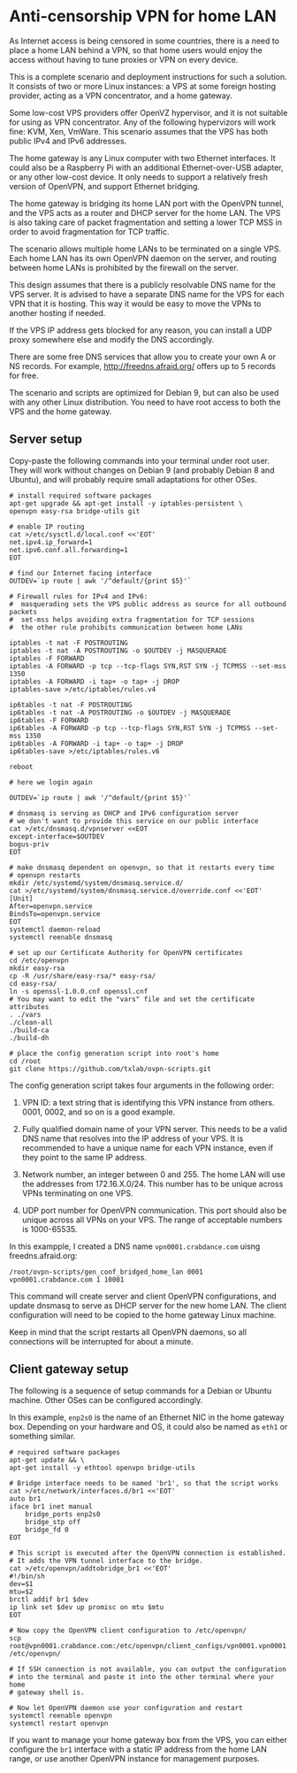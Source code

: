 # Anti-censorship VPN for home LAN

As Internet access is being censored in some countries, there is a need
to place a home LAN behind a VPN, so that home users would enjoy the
access without having to tune proxies or VPN on every device.

This is a complete scenario and deployment instructions for such a
solution. It consists of two or more Linux instances: a VPS at some
foreign hosting provider, acting as a VPN concentrator, and a home
gateway.

Some low-cost VPS providers offer OpenVZ hypervisor, and it is not
suitable for using as VPN concentrator. Any of the following hypervizors
will work fine: KVM, Xen, VmWare. This scenario assumes that the VPS has
both public IPv4 and IPv6 addresses.

The home gateway is any Linux computer with two Ethernet interfaces. It
could also be a Raspberry Pi with an additional Ethernet-over-USB
adapter, or any other low-cost device. It only needs to support a
relatively fresh version of OpenVPN, and support Ethernet bridging.

The home gateway is bridging its home LAN port with the OpenVPN tunnel,
and the VPS acts as a router and DHCP server for the home LAN. The VPS
is also taking care of packet fragmentation and setting a lower TCP MSS
in order to avoid fragmentation for TCP traffic.

The scenario allows multiple home LANs to be terminated on a single
VPS. Each home LAN has its own OpenVPN daemon on the server, and routing
between home LANs is prohibited by the firewall on the server.

This design assumes that there is a publicly resolvable DNS name for the
VPS server. It is advised to have a separate DNS name for the VPS for
each VPN that it is hosting. This way it would be easy to move the VPNs
to another hosting if needed.

If the VPS IP address gets blocked for any reason, you can install a UDP
proxy somewhere else and modify the DNS accordingly.

There are some free DNS services that allow you to create your own A or
NS records. For example, http://freedns.afraid.org/ offers up to 5
records for free.

The scenario and scripts are optimized for Debian 9, but can also be
used with any other Linux distribution. You need to have root access to
both the VPS and the home gateway.


## Server setup

Copy-paste the following commands into your terminal under root
user. They will work without changes on Debian 9 (and probably Debian 8
and Ubuntu), and will probably require small adaptations for other OSes.


```
# install required software packages
apt-get upgrade && apt-get install -y iptables-persistent \
openvpn easy-rsa bridge-utils git

# enable IP routing
cat >/etc/sysctl.d/local.conf <<'EOT'
net.ipv4.ip_forward=1
net.ipv6.conf.all.forwarding=1
EOT

# find our Internet facing interface
OUTDEV=`ip route | awk '/^default/{print $5}'`

# Firewall rules for IPv4 and IPv6:
#  masquerading sets the VPS public address as source for all outbound packets
#  set-mss helps avoiding extra fragmentation for TCP sessions
#  the other rule prohibits communication between home LANs

iptables -t nat -F POSTROUTING
iptables -t nat -A POSTROUTING -o $OUTDEV -j MASQUERADE
iptables -F FORWARD
iptables -A FORWARD -p tcp --tcp-flags SYN,RST SYN -j TCPMSS --set-mss 1350
iptables -A FORWARD -i tap+ -o tap+ -j DROP
iptables-save >/etc/iptables/rules.v4

ip6tables -t nat -F POSTROUTING
ip6tables -t nat -A POSTROUTING -o $OUTDEV -j MASQUERADE
ip6tables -F FORWARD
ip6tables -A FORWARD -p tcp --tcp-flags SYN,RST SYN -j TCPMSS --set-mss 1350
ip6tables -A FORWARD -i tap+ -o tap+ -j DROP
ip6tables-save >/etc/iptables/rules.v6

reboot
```

```
# here we login again

OUTDEV=`ip route | awk '/^default/{print $5}'`

# dnsmasq is serving as DHCP and IPv6 configuration server
# we don't want to provide this service on our public interface
cat >/etc/dnsmasq.d/vpnserver <<EOT
except-interface=$OUTDEV
bogus-priv
EOT

# make dnsmasq dependent on openvpn, so that it restarts every time
# openvpn restarts
mkdir /etc/systemd/system/dnsmasq.service.d/
cat >/etc/systemd/system/dnsmasq.service.d/override.conf <<'EOT'
[Unit]
After=openvpn.service
BindsTo=openvpn.service
EOT
systemctl daemon-reload
systemctl reenable dnsmasq

# set up our Certificate Authority for OpenVPN certificates
cd /etc/openvpn
mkdir easy-rsa
cp -R /usr/share/easy-rsa/* easy-rsa/
cd easy-rsa/
ln -s openssl-1.0.0.cnf openssl.cnf
# You may want to edit the "vars" file and set the certificate attributes
. ./vars  
./clean-all
./build-ca
./build-dh

# place the config generation script into root's home
cd /root
git clone https://github.com/txlab/ovpn-scripts.git
```

The config generation script takes four arguments in the following order:

 1. VPN ID: a text string that is identifying this VPN instance from
 others. 0001, 0002, and so on is a good example.

 2. Fully qualified domain name of your VPN server. This needs to be a
 valid DNS name that resolves into the IP address of your VPS. It is
 recommended to have a unique name for each VPN instance, even if they
 point to the same IP address.

 3. Network number, an integer between 0 and 255. The home LAN will use
 the addresses from 172.16.X.0/24. This number has to be unique across
 VPNs terminating on one VPS.

 4. UDP port number for OpenVPN communication. This port should also be
 unique across all VPNs on your VPS. The range of acceptable numbers is
 1000-65535.

In this exampple, I created a DNS name `vpn0001.crabdance.com` uisng
freedns.afraid.org:

```
/root/ovpn-scripts/gen_conf_bridged_home_lan 0001 vpn0001.crabdance.com 1 10001
```

This command will create server and client OpenVPN configurations, and
update dnsmasq to serve as DHCP server for the new home LAN. The client
configuration will need to be copied to the home gateway Linux machine.

Keep in mind that the script restarts all OpenVPN daemons, so all
connections will be interrupted for about a minute.


## Client gateway setup

The following is a sequence of setup commands for a Debian or Ubuntu
machine. Other OSes can be configured accordingly.

In this example, `enp2s0` is the name of an Ethernet NIC in the home
gateway box. Depending on your hardware and OS, it could also be named
as `eth1` or something similar.

```
# required software packages
apt-get update && \
apt-get install -y ethtool openvpn bridge-utils 

# Bridge interface needs to be named 'br1', so that the script works
cat >/etc/network/interfaces.d/br1 <<'EOT'
auto br1
iface br1 inet manual
    bridge_ports enp2s0
    bridge_stp off
    bridge_fd 0
EOT

# This script is executed after the OpenVPN connection is established.
# It adds the VPN tunnel interface to the bridge.
cat >/etc/openvpn/addtobridge_br1 <<'EOT'
#!/bin/sh
dev=$1
mtu=$2
brctl addif br1 $dev
ip link set $dev up promisc on mtu $mtu
EOT

# Now copy the OpenVPN client configuration to /etc/openvpn/
scp root@vpn0001.crabdance.com:/etc/openvpn/client_configs/vpn0001.vpn0001.crabdance.com.conf /etc/openvpn/

# If SSH connection is not available, you can output the configuration
# into the terminal and paste it into the other terminal where your home
# gateway shell is.

# Now let OpenVPN daemon use your configuration and restart
systemctl reenable openvpn
systemctl restart openvpn
```

If you want to manage your home gateway box from the VPS, you can either
configure the `br1` interface with a static IP address from the home LAN
range, or use another OpenVPN instance for management purposes.


